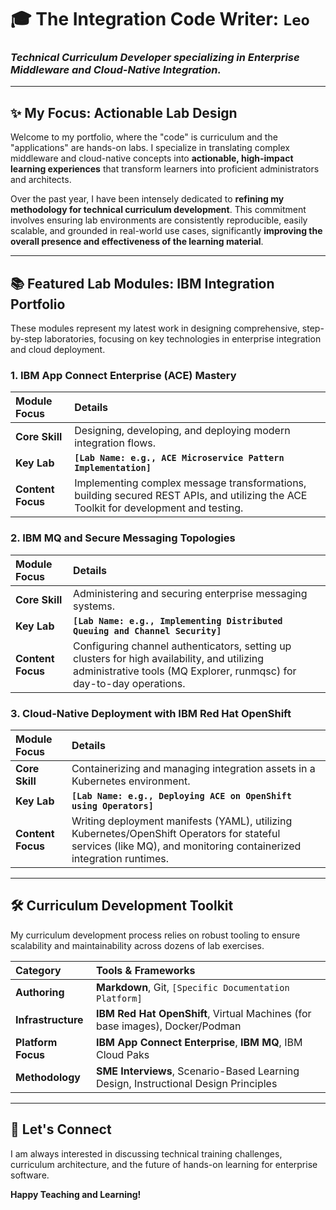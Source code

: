 # 🎓 The Integration Code Writer: `Leo`
### *Technical Curriculum Developer specializing in Enterprise Middleware and Cloud-Native Integration.*

---

## ✨ My Focus: Actionable Lab Design

Welcome to my portfolio, where the "code" is curriculum and the "applications" are hands-on labs. I specialize in translating complex middleware and cloud-native concepts into **actionable, high-impact learning experiences** that transform learners into proficient administrators and architects.

Over the past year, I have been intensely dedicated to **refining my methodology for technical curriculum development**. This commitment involves ensuring lab environments are consistently reproducible, easily scalable, and grounded in real-world use cases, significantly **improving the overall presence and effectiveness of the learning material**.

---

## 📚 Featured Lab Modules: IBM Integration Portfolio

These modules represent my latest work in designing comprehensive, step-by-step laboratories, focusing on key technologies in enterprise integration and cloud deployment.

### 1. **IBM App Connect Enterprise (ACE) Mastery**

| Module Focus | Details |
| :--- | :--- |
| **Core Skill** | Designing, developing, and deploying modern integration flows. |
| **Key Lab** | **`[Lab Name: e.g., ACE Microservice Pattern Implementation]`** |
| **Content Focus** | Implementing complex message transformations, building secured REST APIs, and utilizing the ACE Toolkit for development and testing. |

### 2. **IBM MQ and Secure Messaging Topologies**

| Module Focus | Details |
| :--- | :--- |
| **Core Skill** | Administering and securing enterprise messaging systems. |
| **Key Lab** | **`[Lab Name: e.g., Implementing Distributed Queuing and Channel Security]`** |
| **Content Focus** | Configuring channel authenticators, setting up clusters for high availability, and utilizing administrative tools (MQ Explorer, runmqsc) for day-to-day operations. |

### 3. **Cloud-Native Deployment with IBM Red Hat OpenShift**

| Module Focus | Details |
| :--- | :--- |
| **Core Skill** | Containerizing and managing integration assets in a Kubernetes environment. |
| **Key Lab** | **`[Lab Name: e.g., Deploying ACE on OpenShift using Operators]`** |
| **Content Focus** | Writing deployment manifests (YAML), utilizing Kubernetes/OpenShift Operators for stateful services (like MQ), and monitoring containerized integration runtimes. |

---

## 🛠️ Curriculum Development Toolkit

My curriculum development process relies on robust tooling to ensure scalability and maintainability across dozens of lab exercises.

| Category | Tools & Frameworks |
| :--- | :--- |
| **Authoring** | **Markdown**, Git, `[Specific Documentation Platform]` |
| **Infrastructure** | **IBM Red Hat OpenShift**, Virtual Machines (for base images), Docker/Podman |
| **Platform Focus** | **IBM App Connect Enterprise**, **IBM MQ**, IBM Cloud Paks |
| **Methodology** | **SME Interviews**, Scenario-Based Learning Design, Instructional Design Principles |

---

## 🤝 Let's Connect

I am always interested in discussing technical training challenges, curriculum architecture, and the future of hands-on learning for enterprise software.

**Happy Teaching and Learning!**
